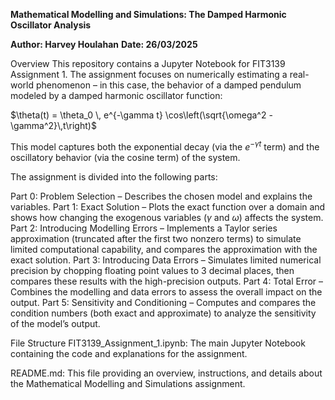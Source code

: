 **Mathematical Modelling and Simulations: The Damped Harmonic Oscillator Analysis**

**Author: Harvey Houlahan**
**Date: 26/03/2025**

Overview
This repository contains a Jupyter Notebook for FIT3139 Assignment 1. The assignment focuses on numerically estimating a real-world phenomenon – in this case, the behavior of a damped pendulum modeled by a damped harmonic oscillator function:

$\theta(t) = \theta_0 \, e^{-\gamma t} \cos\left(\sqrt{\omega^2 - \gamma^2}\,t\right)$

This model captures both the exponential decay (via the $e^{-\gamma t}$ term) and the oscillatory behavior (via the cosine term) of the system.

The assignment is divided into the following parts:

Part 0: Problem Selection – Describes the chosen model and explains the variables.
Part 1: Exact Solution – Plots the exact function over a domain and shows how changing the exogenous variables ($\gamma$ and $\omega$) affects the system.
Part 2: Introducing Modelling Errors – Implements a Taylor series approximation (truncated after the first two nonzero terms) to simulate limited computational capability, and compares the approximation with the exact solution.
Part 3: Introducing Data Errors – Simulates limited numerical precision by chopping floating point values to 3 decimal places, then compares these results with the high-precision outputs.
Part 4: Total Error – Combines the modelling and data errors to assess the overall impact on the output.
Part 5: Sensitivity and Conditioning – Computes and compares the condition numbers (both exact and approximate) to analyze the sensitivity of the model’s output.

File Structure
FIT3139_Assignment_1.ipynb:
The main Jupyter Notebook containing the code and explanations for the assignment.

README.md:
This file providing an overview, instructions, and details about the Mathematical Modelling and Simulations assignment.
